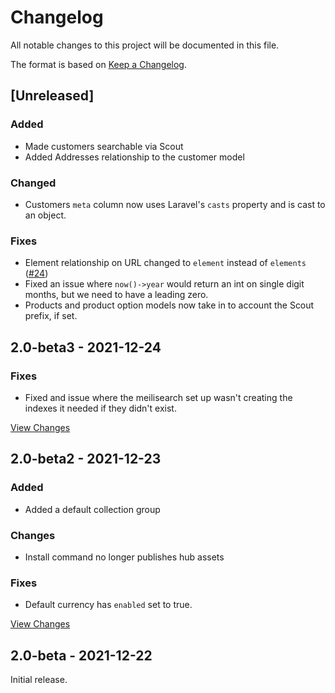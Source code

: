 # Changelog
All notable changes to this project will be documented in this file.

The format is based on [Keep a Changelog](https://keepachangelog.com/en/1.0.0/).

## [Unreleased]

### Added
- Made customers searchable via Scout
- Added Addresses relationship to the customer model

### Changed
- Customers `meta` column now uses Laravel's `casts` property and is cast to an object.

### Fixes
- Element relationship on URL changed to `element` instead of `elements` ([#24](https://github.com/getcandy/getcandy/issues/24))
- Fixed an issue where `now()->year` would return an int on single digit months, but we need to have a leading zero.
- Products and product option models now take in to account the Scout prefix, if set.

## 2.0-beta3 - 2021-12-24

### Fixes
- Fixed and issue where the meilisearch set up wasn't creating the indexes it needed if they didn't exist.

[View Changes](https://github.com/getcandy/core/compare/2.0-beta2...2.0-beta3)

## 2.0-beta2 - 2021-12-23

### Added
- Added a default collection group
### Changes
- Install command no longer publishes hub assets
### Fixes
- Default currency has `enabled` set to true.

[View Changes](https://github.com/getcandy/core/compare/2.0-beta...2.0-beta2)

## 2.0-beta - 2021-12-22

Initial release.
